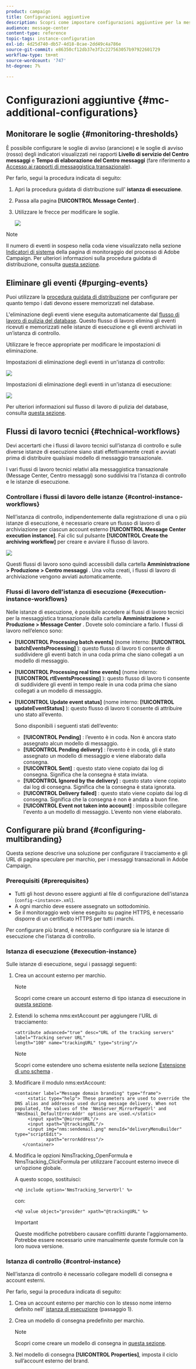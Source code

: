```yaml
---
product: campaign
title: Configurazioni aggiuntive
description: Scopri come impostare configurazioni aggiuntive per la messaggistica transazionale in Adobe Campaign Classic.
audience: message-center
content-type: reference
topic-tags: instance-configuration
exl-id: 4d25d740-db57-4d18-8cae-2dd49c4a786e
source-git-commit: e86350cf12db37e3f2c227563057b97922601729
workflow-type: tm+mt
source-wordcount: '747'
ht-degree: 7%

---
```


# Configurazioni aggiuntive {#mc-additional-configurations}

## Monitorare le soglie {#monitoring-thresholds}

È possibile configurare le soglie di avviso (arancione) e le soglie di avviso (rosso) degli indicatori visualizzati nei rapporti **Livello di servizio del Centro messaggi** e **Tempo di elaborazione del Centro messaggi** (fare riferimento a [Accesso ai rapporti di messaggistica transazionale](../../message-center/using/about-transactional-messaging-reports.md)).

Per farlo, segui la procedura indicata di seguito:

1. Apri la procedura guidata di distribuzione sull&#39; **istanza di esecuzione**.

1. Passa alla pagina **[!UICONTROL Message Center]** .

1. Utilizzare le frecce per modificare le soglie.

   ![](assets/messagecenter_monitor_events_001.png)

>[!NOTE]
>
>Il numero di eventi in sospeso nella coda viene visualizzato nella sezione [Indicatori di sistema](../../production/using/monitoring-processes.md#system-indicators) della pagina di monitoraggio del processo di Adobe Campaign. Per ulteriori informazioni sulla procedura guidata di distribuzione, consulta [questa sezione](../../installation/using/deploying-an-instance.md#deployment-wizard).

## Eliminare gli eventi {#purging-events}

Puoi utilizzare la [procedura guidata di distribuzione](../../production/using/database-cleanup-workflow.md#deployment-wizard) per configurare per quanto tempo i dati devono essere memorizzati nel database.

L&#39;eliminazione degli eventi viene eseguita automaticamente dal [flusso di lavoro di pulizia del database](../../production/using/database-cleanup-workflow.md). Questo flusso di lavoro elimina gli eventi ricevuti e memorizzati nelle istanze di esecuzione e gli eventi archiviati in un’istanza di controllo.

Utilizzare le frecce appropriate per modificare le impostazioni di eliminazione.

Impostazioni di eliminazione degli eventi in un&#39;istanza di controllo:

![](assets/messagecenter_delete_events_001.png)

Impostazioni di eliminazione degli eventi in un&#39;istanza di esecuzione:

![](assets/messagecenter_delete_events_002.png)

Per ulteriori informazioni sul flusso di lavoro di pulizia del database, consulta [questa sezione](../../production/using/database-cleanup-workflow.md).


## Flussi di lavoro tecnici {#technical-workflows}

Devi accertarti che i flussi di lavoro tecnici sull’istanza di controllo e sulle diverse istanze di esecuzione siano stati effettivamente creati e avviati prima di distribuire qualsiasi modello di messaggio transazionale.

I vari flussi di lavoro tecnici relativi alla messaggistica transazionale (Message Center, Centro messaggi) sono suddivisi tra l’istanza di controllo e le istanze di esecuzione.

### Controllare i flussi di lavoro delle istanze {#control-instance-workflows}

Nell’istanza di controllo, indipendentemente dalla registrazione di una o più istanze di esecuzione, è necessario creare un flusso di lavoro di archiviazione per ciascun account esterno **[!UICONTROL Message Center execution instance]**. Fai clic sul pulsante **[!UICONTROL Create the archiving workflow]** per creare e avviare il flusso di lavoro.

![](assets/messagecenter_archiving_002.png)

Questi flussi di lavoro sono quindi accessibili dalla cartella **Amministrazione > Produzione > Centro messaggi** . Una volta creati, i flussi di lavoro di archiviazione vengono avviati automaticamente.

<!--**Minimal architecture**

Once the control and execution modules are installed on the same instance, you must create the archiving workflow using the deployment wizard. Click the **[!UICONTROL Create the archiving workflow]** button to create and start the workflow.

![](assets/messagecenter_archiving_001.png)-->

### Flussi di lavoro dell&#39;istanza di esecuzione {#execution-instance-workflows}

Nelle istanze di esecuzione, è possibile accedere ai flussi di lavoro tecnici per la messaggistica transazionale dalla cartella **Amministrazione > Produzione > Message Center** . Dovete solo cominciare a farlo. I flussi di lavoro nell’elenco sono:

* **[!UICONTROL Processing batch events]** (nome interno:  **[!UICONTROL batchEventsProcessing]** ): questo flusso di lavoro ti consente di suddividere gli eventi batch in una coda prima che siano collegati a un modello di messaggio.
* **[!UICONTROL Processing real time events]** (nome interno:  **[!UICONTROL rtEventsProcessing]** ): questo flusso di lavoro ti consente di suddividere gli eventi in tempo reale in una coda prima che siano collegati a un modello di messaggio.
* **[!UICONTROL Update event status]** (nome interno:  **[!UICONTROL updateEventStatus]** ): questo flusso di lavoro ti consente di attribuire uno stato all’evento.

   Sono disponibili i seguenti stati dell’evento:

   * **[!UICONTROL Pending]** : l’evento è in coda. Non è ancora stato assegnato alcun modello di messaggio.
   * **[!UICONTROL Pending delivery]** : l’evento è in coda, gli è stato assegnato un modello di messaggio e viene elaborato dalla consegna.
   * **[!UICONTROL Sent]** : questo stato viene copiato dai log di consegna. Significa che la consegna è stata inviata.
   * **[!UICONTROL Ignored by the delivery]** : questo stato viene copiato dai log di consegna. Significa che la consegna è stata ignorata.
   * **[!UICONTROL Delivery failed]** : questo stato viene copiato dai log di consegna. Significa che la consegna è non è andata a buon fine.
   * **[!UICONTROL Event not taken into account]** : impossibile collegare l&#39;evento a un modello di messaggio. L’evento non viene elaborato.

## Configurare più brand {#configuring-multibranding}

Questa sezione descrive una soluzione per configurare il tracciamento e gli URL di pagina speculare per marchio, per i messaggi transazionali in Adobe Campaign.

### Prerequisiti {#prerequisites}

* Tutti gli host devono essere aggiunti al file di configurazione dell&#39;istanza (`config-<instance>.xml`).
* A ogni marchio deve essere assegnato un sottodominio.
* Se il monitoraggio web viene eseguito su pagine HTTPS, è necessario disporre di un certificato HTTPS per tutti i marchi.

Per configurare più brand, è necessario configurare sia le istanze di esecuzione che l’istanza di controllo.

### Istanza di esecuzione {#execution-instance}

Sulle istanze di esecuzione, segui i passaggi seguenti:

1. Crea un account esterno per marchio.

   >[!NOTE]
   >
   >Scopri come creare un account esterno di tipo istanza di esecuzione in [questa sezione](../../message-center/using/configuring-instances.md#control-instance).

1. Estendi lo schema nms:extAccount per aggiungere l&#39;URL di tracciamento:

   ```
   <attribute advanced="true" desc="URL of the tracking servers" label="Tracking server URL"
   length="100" name="trackingURL" type="string"/>
   ```

   >[!NOTE]
   >
   >Scopri come estendere uno schema esistente nella sezione [Estensione di uno schema](../../configuration/using/extending-a-schema.md) .

1. Modificare il modulo nms:extAccount:

   ```
   <container label="Message domain branding" type="frame">
        <static type="help"> These parameters are used to override the DNS alias and addresses used during message delivery. When not populated, the values of the 'NmsServer_MirrorPageUrl' and 'NmsEmail_DefaultErrorAddr' options are used.</static>
        <input xpath="@mirrorURL"/>
        <input xpath="@trackingURL"/>
        <input img="nms:sendemail.png" menuId="deliveryMenuBuilder" type="scriptEdit">
               xpath="errorAddress"/>
      </container>
   ```

1. Modifica le opzioni NmsTracking_OpenFormula e NmsTracking_ClickFormula per utilizzare l&#39;account esterno invece di un&#39;opzione globale.

   A questo scopo, sostituisci:

   ```
   <%@ include option='NmsTracking_ServerUrl' %>
   ```

   con:

   ```
   <%@ value object="provider" xpath="@trackingURL" %>
   ```

   >[!IMPORTANT]
   >
   >Queste modifiche potrebbero causare conflitti durante l&#39;aggiornamento. Potrebbe essere necessario unire manualmente queste formule con la loro nuova versione.

### Istanza di controllo {#control-instance}

Nell’istanza di controllo è necessario collegare modelli di consegna e account esterni.

Per farlo, segui la procedura indicata di seguito:

1. Crea un account esterno per marchio con lo stesso nome interno definito nell&#39; [istanza di esecuzione](#execution-instance) (passaggio 1).

1. Crea un modello di consegna predefinito per marchio.

   >[!NOTE]
   >
   >    Scopri come creare un modello di consegna in [questa sezione](../../delivery/using/creating-a-delivery-template.md#creating-a-new-template).

1. Nel modello di consegna **[!UICONTROL Properties]**, imposta il ciclo sull’account esterno del brand.
